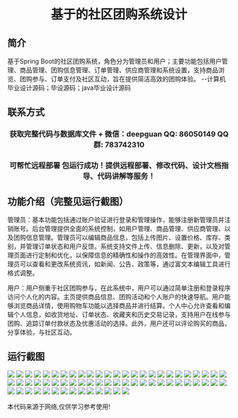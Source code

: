 <p><h1 align="center">基于的社区团购系统设计</h1></p>

## 简介
基于Spring Boot的社区团购系统，角色分为管理员和用户；主要功能包括用户管理、商品管理、团购信息管理、订单管理、供应商管理和系统设置，支持商品浏览、团购参与、订单支付及社区互动，旨在提供简洁高效的团购体验。    --计算机毕业设计源码；毕设源码；java毕业设计源码


## 联系方式
<p><h3 align="center">获取完整代码与数据库文件 + 微信：deepguan QQ: 86050149 QQ群: 783742310</h3></p>
<p><h3 align="center">可帮忙远程部署 包运行成功！提供远程部署、修改代码、设计文档指导、代码讲解等服务！</h3></p>

## 功能介绍（完整见运行截图）
管理员：基本功能包括通过账户验证进行登录和管理操作，能够注册新管理员并注销账号。后台管理提供全面的系统控制，如用户管理、商品管理、供应商管理、以及团购信息管理。管理员可以编辑商品信息，包括上传图片、设置价格、库存、类别，并管理订单状态和用户反馈。系统支持文件上传、信息删除、更新，以及对管理页面进行定制和优化，以保障信息的精确性和操作的高效性。在管理界面中，管理员可以查看和更改系统资讯，如新闻、公告、政策等，通过富文本编辑工具进行格式调整。

用户：用户侧重于社区团购参与，在此系统中，用户可以通过简单注册和登录程序访问个人化的内容。主页提供商品信息、团购活动和个人账户的快速导航。用户能够浏览商品详情，使用购物车功能以选择商品并进行结算。个人中心允许查看和编辑个人信息，如收货地址、订单状态、收藏夹和历史交易记录，支持用户在线参与团购、追踪订单付款状态及优惠活动的选择。此外，用户还可以评论购买的商品，分享体验，与社区互动。


## 运行截图
![](https://bs-1329754181.cos.ap-shanghai.myqcloud.com/spring/communityGroupBuyingSystemDesign/img/001.jpg)
![](https://bs-1329754181.cos.ap-shanghai.myqcloud.com/spring/communityGroupBuyingSystemDesign/img/002.jpg)
![](https://bs-1329754181.cos.ap-shanghai.myqcloud.com/spring/communityGroupBuyingSystemDesign/img/003.jpg)
![](https://bs-1329754181.cos.ap-shanghai.myqcloud.com/spring/communityGroupBuyingSystemDesign/img/004.jpg)
![](https://bs-1329754181.cos.ap-shanghai.myqcloud.com/spring/communityGroupBuyingSystemDesign/img/005.jpg)
![](https://bs-1329754181.cos.ap-shanghai.myqcloud.com/spring/communityGroupBuyingSystemDesign/img/006.jpg)
![](https://bs-1329754181.cos.ap-shanghai.myqcloud.com/spring/communityGroupBuyingSystemDesign/img/007.jpg)
![](https://bs-1329754181.cos.ap-shanghai.myqcloud.com/spring/communityGroupBuyingSystemDesign/img/008.jpg)
![](https://bs-1329754181.cos.ap-shanghai.myqcloud.com/spring/communityGroupBuyingSystemDesign/img/009.jpg)
![](https://bs-1329754181.cos.ap-shanghai.myqcloud.com/spring/communityGroupBuyingSystemDesign/img/010.jpg)
![](https://bs-1329754181.cos.ap-shanghai.myqcloud.com/spring/communityGroupBuyingSystemDesign/img/011.jpg)
![](https://bs-1329754181.cos.ap-shanghai.myqcloud.com/spring/communityGroupBuyingSystemDesign/img/012.jpg)
![](https://bs-1329754181.cos.ap-shanghai.myqcloud.com/spring/communityGroupBuyingSystemDesign/img/013.jpg)
![](https://bs-1329754181.cos.ap-shanghai.myqcloud.com/spring/communityGroupBuyingSystemDesign/img/014.jpg)
![](https://bs-1329754181.cos.ap-shanghai.myqcloud.com/spring/communityGroupBuyingSystemDesign/img/015.jpg)
![](https://bs-1329754181.cos.ap-shanghai.myqcloud.com/spring/communityGroupBuyingSystemDesign/img/016.jpg)
![](https://bs-1329754181.cos.ap-shanghai.myqcloud.com/spring/communityGroupBuyingSystemDesign/img/017.jpg)
![](https://bs-1329754181.cos.ap-shanghai.myqcloud.com/spring/communityGroupBuyingSystemDesign/img/018.jpg)
![](https://bs-1329754181.cos.ap-shanghai.myqcloud.com/spring/communityGroupBuyingSystemDesign/img/019.jpg)
![](https://bs-1329754181.cos.ap-shanghai.myqcloud.com/spring/communityGroupBuyingSystemDesign/img/020.jpg)
![](https://bs-1329754181.cos.ap-shanghai.myqcloud.com/spring/communityGroupBuyingSystemDesign/img/021.jpg)
![](https://bs-1329754181.cos.ap-shanghai.myqcloud.com/spring/communityGroupBuyingSystemDesign/img/022.jpg)
![](https://bs-1329754181.cos.ap-shanghai.myqcloud.com/spring/communityGroupBuyingSystemDesign/img/023.jpg)
![](https://bs-1329754181.cos.ap-shanghai.myqcloud.com/spring/communityGroupBuyingSystemDesign/img/024.jpg)
![](https://bs-1329754181.cos.ap-shanghai.myqcloud.com/spring/communityGroupBuyingSystemDesign/img/025.jpg)
![](https://bs-1329754181.cos.ap-shanghai.myqcloud.com/spring/communityGroupBuyingSystemDesign/img/026.jpg)
![](https://bs-1329754181.cos.ap-shanghai.myqcloud.com/spring/communityGroupBuyingSystemDesign/img/027.jpg)
![](https://bs-1329754181.cos.ap-shanghai.myqcloud.com/spring/communityGroupBuyingSystemDesign/img/028.jpg)
![](https://bs-1329754181.cos.ap-shanghai.myqcloud.com/spring/communityGroupBuyingSystemDesign/img/029.jpg)
![](https://bs-1329754181.cos.ap-shanghai.myqcloud.com/spring/communityGroupBuyingSystemDesign/img/030.jpg)
![](https://bs-1329754181.cos.ap-shanghai.myqcloud.com/spring/communityGroupBuyingSystemDesign/img/031.jpg)
![](https://bs-1329754181.cos.ap-shanghai.myqcloud.com/spring/communityGroupBuyingSystemDesign/img/032.jpg)
![](https://bs-1329754181.cos.ap-shanghai.myqcloud.com/spring/communityGroupBuyingSystemDesign/img/033.jpg)
![](https://bs-1329754181.cos.ap-shanghai.myqcloud.com/spring/communityGroupBuyingSystemDesign/img/034.jpg)
![](https://bs-1329754181.cos.ap-shanghai.myqcloud.com/spring/communityGroupBuyingSystemDesign/img/035.jpg)
![](https://bs-1329754181.cos.ap-shanghai.myqcloud.com/spring/communityGroupBuyingSystemDesign/img/036.jpg)
![](https://bs-1329754181.cos.ap-shanghai.myqcloud.com/spring/communityGroupBuyingSystemDesign/img/037.jpg)
![](https://bs-1329754181.cos.ap-shanghai.myqcloud.com/spring/communityGroupBuyingSystemDesign/img/038.jpg)
![](https://bs-1329754181.cos.ap-shanghai.myqcloud.com/spring/communityGroupBuyingSystemDesign/img/039.jpg)
![](https://bs-1329754181.cos.ap-shanghai.myqcloud.com/spring/communityGroupBuyingSystemDesign/img/040.jpg)
![](https://bs-1329754181.cos.ap-shanghai.myqcloud.com/spring/communityGroupBuyingSystemDesign/img/041.jpg)
![](https://bs-1329754181.cos.ap-shanghai.myqcloud.com/spring/communityGroupBuyingSystemDesign/img/042.jpg)
![](https://bs-1329754181.cos.ap-shanghai.myqcloud.com/spring/communityGroupBuyingSystemDesign/img/043.jpg)
![](https://bs-1329754181.cos.ap-shanghai.myqcloud.com/spring/communityGroupBuyingSystemDesign/img/044.jpg)
![](https://bs-1329754181.cos.ap-shanghai.myqcloud.com/spring/communityGroupBuyingSystemDesign/img/045.jpg)
![](https://bs-1329754181.cos.ap-shanghai.myqcloud.com/spring/communityGroupBuyingSystemDesign/img/046.jpg)
![](https://bs-1329754181.cos.ap-shanghai.myqcloud.com/spring/communityGroupBuyingSystemDesign/img/047.jpg)
![](https://bs-1329754181.cos.ap-shanghai.myqcloud.com/spring/communityGroupBuyingSystemDesign/img/048.jpg)
![](https://bs-1329754181.cos.ap-shanghai.myqcloud.com/spring/communityGroupBuyingSystemDesign/img/049.jpg)
![](https://bs-1329754181.cos.ap-shanghai.myqcloud.com/spring/communityGroupBuyingSystemDesign/img/050.jpg)
![](https://bs-1329754181.cos.ap-shanghai.myqcloud.com/spring/communityGroupBuyingSystemDesign/img/051.jpg)
![](https://bs-1329754181.cos.ap-shanghai.myqcloud.com/spring/communityGroupBuyingSystemDesign/img/052.jpg)
![](https://bs-1329754181.cos.ap-shanghai.myqcloud.com/spring/communityGroupBuyingSystemDesign/img/053.jpg)
![](https://bs-1329754181.cos.ap-shanghai.myqcloud.com/spring/communityGroupBuyingSystemDesign/img/054.jpg)
![](https://bs-1329754181.cos.ap-shanghai.myqcloud.com/spring/communityGroupBuyingSystemDesign/img/055.jpg)
![](https://bs-1329754181.cos.ap-shanghai.myqcloud.com/spring/communityGroupBuyingSystemDesign/img/056.jpg)
![](https://bs-1329754181.cos.ap-shanghai.myqcloud.com/spring/communityGroupBuyingSystemDesign/img/057.jpg)
![](https://bs-1329754181.cos.ap-shanghai.myqcloud.com/spring/communityGroupBuyingSystemDesign/img/058.jpg)
![](https://bs-1329754181.cos.ap-shanghai.myqcloud.com/spring/communityGroupBuyingSystemDesign/img/059.jpg)
![](https://bs-1329754181.cos.ap-shanghai.myqcloud.com/spring/communityGroupBuyingSystemDesign/img/060.jpg)
![](https://bs-1329754181.cos.ap-shanghai.myqcloud.com/spring/communityGroupBuyingSystemDesign/img/061.jpg)
![](https://bs-1329754181.cos.ap-shanghai.myqcloud.com/spring/communityGroupBuyingSystemDesign/img/062.jpg)
![](https://bs-1329754181.cos.ap-shanghai.myqcloud.com/spring/communityGroupBuyingSystemDesign/img/063.jpg)
![](https://bs-1329754181.cos.ap-shanghai.myqcloud.com/spring/communityGroupBuyingSystemDesign/img/064.jpg)

<p>本代码来源于网络,仅供学习参考使用!</p>
